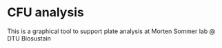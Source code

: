 # CFU analysis
This is a graphical tool to support plate analysis at Morten Sommer lab @ DTU Biosustain